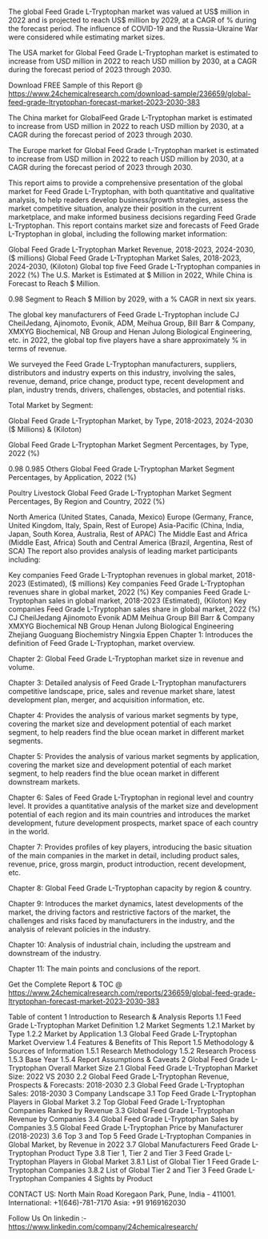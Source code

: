 The global Feed Grade L-Tryptophan market was valued at US$ million in 2022 and is projected to reach US$ million by 2029, at a CAGR of % during the forecast period. The influence of COVID-19 and the Russia-Ukraine War were considered while estimating market sizes.

The USA market for Global Feed Grade L-Tryptophan  market is estimated to increase from USD million in 2022 to reach USD million by 2030, at a CAGR during the forecast period of 2023 through 2030.

Download FREE Sample of this Report @ https://www.24chemicalresearch.com/download-sample/236659/global-feed-grade-ltryptophan-forecast-market-2023-2030-383

The China market for GlobalFeed Grade L-Tryptophan  market is estimated to increase from USD million in 2022 to reach USD million by 2030, at a CAGR during the forecast period of 2023 through 2030.

The Europe market for Global Feed Grade L-Tryptophan  market is estimated to increase from USD million in 2022 to reach USD million by 2030, at a CAGR during the forecast period of 2023 through 2030.

This report aims to provide a comprehensive presentation of the global market for Feed Grade L-Tryptophan, with both quantitative and qualitative analysis, to help readers develop business/growth strategies, assess the market competitive situation, analyze their position in the current marketplace, and make informed business decisions regarding Feed Grade L-Tryptophan. This report contains market size and forecasts of Feed Grade L-Tryptophan in global, including the following market information:

Global Feed Grade L-Tryptophan Market Revenue, 2018-2023, 2024-2030, ($ millions)
Global Feed Grade L-Tryptophan Market Sales, 2018-2023, 2024-2030, (Kiloton)
Global top five Feed Grade L-Tryptophan companies in 2022 (%)
The U.S. Market is Estimated at $ Million in 2022, While China is Forecast to Reach $ Million.

0.98 Segment to Reach $ Million by 2029, with a % CAGR in next six years.

The global key manufacturers of Feed Grade L-Tryptophan include CJ CheilJedang, Ajinomoto, Evonik, ADM, Meihua Group, Bill Barr & Company, XMXYG Biochemical, NB Group and Henan Julong Biological Engineering, etc. in 2022, the global top five players have a share approximately % in terms of revenue.

We surveyed the Feed Grade L-Tryptophan manufacturers, suppliers, distributors and industry experts on this industry, involving the sales, revenue, demand, price change, product type, recent development and plan, industry trends, drivers, challenges, obstacles, and potential risks.

Total Market by Segment:

Global Feed Grade L-Tryptophan Market, by Type, 2018-2023, 2024-2030 ($ Millions) & (Kiloton)

Global Feed Grade L-Tryptophan Market Segment Percentages, by Type, 2022 (%)

0.98
0.985
Others
Global Feed Grade L-Tryptophan Market Segment Percentages, by Application, 2022 (%)

Poultry
Livestock
Global Feed Grade L-Tryptophan Market Segment Percentages, By Region and Country, 2022 (%)

North America (United States, Canada, Mexico)
Europe (Germany, France, United Kingdom, Italy, Spain, Rest of Europe)
Asia-Pacific (China, India, Japan, South Korea, Australia, Rest of APAC)
The Middle East and Africa (Middle East, Africa)
South and Central America (Brazil, Argentina, Rest of SCA)
The report also provides analysis of leading market participants including:

Key companies Feed Grade L-Tryptophan revenues in global market, 2018-2023 (Estimated), ($ millions)
Key companies Feed Grade L-Tryptophan revenues share in global market, 2022 (%)
Key companies Feed Grade L-Tryptophan sales in global market, 2018-2023 (Estimated), (Kiloton)
Key companies Feed Grade L-Tryptophan sales share in global market, 2022 (%)
CJ CheilJedang
Ajinomoto
Evonik
ADM
Meihua Group
Bill Barr & Company
XMXYG Biochemical
NB Group
Henan Julong Biological Engineering
Zhejiang Guoguang Biochemistry
Ningxia Eppen
Chapter 1: Introduces the definition of Feed Grade L-Tryptophan, market overview.

Chapter 2: Global Feed Grade L-Tryptophan market size in revenue and volume.

Chapter 3: Detailed analysis of Feed Grade L-Tryptophan manufacturers competitive landscape, price, sales and revenue market share, latest development plan, merger, and acquisition information, etc.

Chapter 4: Provides the analysis of various market segments by type, covering the market size and development potential of each market segment, to help readers find the blue ocean market in different market segments.

Chapter 5: Provides the analysis of various market segments by application, covering the market size and development potential of each market segment, to help readers find the blue ocean market in different downstream markets.

Chapter 6: Sales of Feed Grade L-Tryptophan in regional level and country level. It provides a quantitative analysis of the market size and development potential of each region and its main countries and introduces the market development, future development prospects, market space of each country in the world.

Chapter 7: Provides profiles of key players, introducing the basic situation of the main companies in the market in detail, including product sales, revenue, price, gross margin, product introduction, recent development, etc.

Chapter 8: Global Feed Grade L-Tryptophan capacity by region & country.

Chapter 9: Introduces the market dynamics, latest developments of the market, the driving factors and restrictive factors of the market, the challenges and risks faced by manufacturers in the industry, and the analysis of relevant policies in the industry.

Chapter 10: Analysis of industrial chain, including the upstream and downstream of the industry.

Chapter 11: The main points and conclusions of the report.

Get the Complete Report & TOC @ https://www.24chemicalresearch.com/reports/236659/global-feed-grade-ltryptophan-forecast-market-2023-2030-383

Table of content
1 Introduction to Research & Analysis Reports
1.1 Feed Grade L-Tryptophan Market Definition
1.2 Market Segments
1.2.1 Market by Type
1.2.2 Market by Application
1.3 Global Feed Grade L-Tryptophan Market Overview
1.4 Features & Benefits of This Report
1.5 Methodology & Sources of Information
1.5.1 Research Methodology
1.5.2 Research Process
1.5.3 Base Year
1.5.4 Report Assumptions & Caveats
2 Global Feed Grade L-Tryptophan Overall Market Size
2.1 Global Feed Grade L-Tryptophan Market Size: 2022 VS 2030
2.2 Global Feed Grade L-Tryptophan Revenue, Prospects & Forecasts: 2018-2030
2.3 Global Feed Grade L-Tryptophan Sales: 2018-2030
3 Company Landscape
3.1 Top Feed Grade L-Tryptophan Players in Global Market
3.2 Top Global Feed Grade L-Tryptophan Companies Ranked by Revenue
3.3 Global Feed Grade L-Tryptophan Revenue by Companies
3.4 Global Feed Grade L-Tryptophan Sales by Companies
3.5 Global Feed Grade L-Tryptophan Price by Manufacturer (2018-2023)
3.6 Top 3 and Top 5 Feed Grade L-Tryptophan Companies in Global Market, by Revenue in 2022
3.7 Global Manufacturers Feed Grade L-Tryptophan Product Type
3.8 Tier 1, Tier 2 and Tier 3 Feed Grade L-Tryptophan Players in Global Market
3.8.1 List of Global Tier 1 Feed Grade L-Tryptophan Companies
3.8.2 List of Global Tier 2 and Tier 3 Feed Grade L-Tryptophan Companies
4 Sights by Product

CONTACT US:
North Main Road Koregaon Park, Pune, India - 411001.
International: +1(646)-781-7170
Asia: +91 9169162030

Follow Us On linkedin :- https://www.linkedin.com/company/24chemicalresearch/
